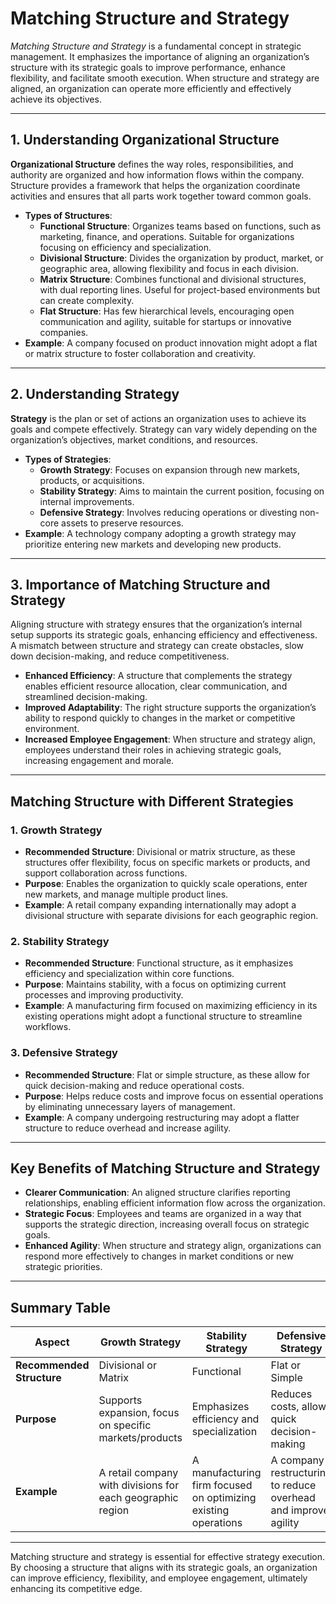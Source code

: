 # Matching Structure and Strategy

*Matching Structure and Strategy* is a fundamental concept in strategic management. It emphasizes the importance of aligning an organization’s structure with its strategic goals to improve performance, enhance flexibility, and facilitate smooth execution. When structure and strategy are aligned, an organization can operate more efficiently and effectively achieve its objectives.

---

## 1. Understanding Organizational Structure

**Organizational Structure** defines the way roles, responsibilities, and authority are organized and how information flows within the company. Structure provides a framework that helps the organization coordinate activities and ensures that all parts work together toward common goals.

- **Types of Structures**:
  - **Functional Structure**: Organizes teams based on functions, such as marketing, finance, and operations. Suitable for organizations focusing on efficiency and specialization.
  - **Divisional Structure**: Divides the organization by product, market, or geographic area, allowing flexibility and focus in each division.
  - **Matrix Structure**: Combines functional and divisional structures, with dual reporting lines. Useful for project-based environments but can create complexity.
  - **Flat Structure**: Has few hierarchical levels, encouraging open communication and agility, suitable for startups or innovative companies.
- **Example**: A company focused on product innovation might adopt a flat or matrix structure to foster collaboration and creativity.

---

## 2. Understanding Strategy

**Strategy** is the plan or set of actions an organization uses to achieve its goals and compete effectively. Strategy can vary widely depending on the organization’s objectives, market conditions, and resources.

- **Types of Strategies**:
  - **Growth Strategy**: Focuses on expansion through new markets, products, or acquisitions.
  - **Stability Strategy**: Aims to maintain the current position, focusing on internal improvements.
  - **Defensive Strategy**: Involves reducing operations or divesting non-core assets to preserve resources.
- **Example**: A technology company adopting a growth strategy may prioritize entering new markets and developing new products.

---

## 3. Importance of Matching Structure and Strategy

Aligning structure with strategy ensures that the organization’s internal setup supports its strategic goals, enhancing efficiency and effectiveness. A mismatch between structure and strategy can create obstacles, slow down decision-making, and reduce competitiveness.

- **Enhanced Efficiency**: A structure that complements the strategy enables efficient resource allocation, clear communication, and streamlined decision-making.
- **Improved Adaptability**: The right structure supports the organization’s ability to respond quickly to changes in the market or competitive environment.
- **Increased Employee Engagement**: When structure and strategy align, employees understand their roles in achieving strategic goals, increasing engagement and morale.

---

## Matching Structure with Different Strategies

### 1. Growth Strategy

- **Recommended Structure**: Divisional or matrix structure, as these structures offer flexibility, focus on specific markets or products, and support collaboration across functions.
- **Purpose**: Enables the organization to quickly scale operations, enter new markets, and manage multiple product lines.
- **Example**: A retail company expanding internationally may adopt a divisional structure with separate divisions for each geographic region.

### 2. Stability Strategy

- **Recommended Structure**: Functional structure, as it emphasizes efficiency and specialization within core functions.
- **Purpose**: Maintains stability, with a focus on optimizing current processes and improving productivity.
- **Example**: A manufacturing firm focused on maximizing efficiency in its existing operations might adopt a functional structure to streamline workflows.

### 3. Defensive Strategy

- **Recommended Structure**: Flat or simple structure, as these allow for quick decision-making and reduce operational costs.
- **Purpose**: Helps reduce costs and improve focus on essential operations by eliminating unnecessary layers of management.
- **Example**: A company undergoing restructuring may adopt a flatter structure to reduce overhead and increase agility.

---

## Key Benefits of Matching Structure and Strategy

- **Clearer Communication**: An aligned structure clarifies reporting relationships, enabling efficient information flow across the organization.
- **Strategic Focus**: Employees and teams are organized in a way that supports the strategic direction, increasing overall focus on strategic goals.
- **Enhanced Agility**: When structure and strategy align, organizations can respond more effectively to changes in market conditions or new strategic priorities.

---

## Summary Table

| **Aspect**               | **Growth Strategy**                              | **Stability Strategy**                               | **Defensive Strategy**                               |
|--------------------------|-------------------------------------------------|------------------------------------------------------|------------------------------------------------------|
| **Recommended Structure**| Divisional or Matrix                             | Functional                                           | Flat or Simple                                       |
| **Purpose**              | Supports expansion, focus on specific markets/products | Emphasizes efficiency and specialization              | Reduces costs, allows quick decision-making           |
| **Example**              | A retail company with divisions for each geographic region | A manufacturing firm focused on optimizing existing operations | A company restructuring to reduce overhead and improve agility |

---

Matching structure and strategy is essential for effective strategy execution. By choosing a structure that aligns with its strategic goals, an organization can improve efficiency, flexibility, and employee engagement, ultimately enhancing its competitive edge.
